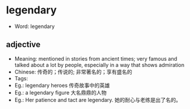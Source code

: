 # legendary

- Word: legendary

## adjective

- Meaning: mentioned in stories from ancient times; very famous and talked about a lot by people, especially in a way that shows admiration
- Chinese: 传奇的；传说的; 非常著名的；享有盛名的
- Tags: 
- Eg.: legendary heroes 传奇故事中的英雄
- Eg.: a legendary figure 大名鼎鼎的人物
- Eg.: Her patience and tact are legendary. 她的耐心与老练是出了名的。

